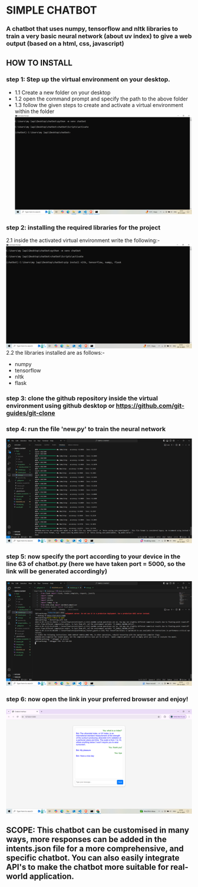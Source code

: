 # SIMPLE CHATBOT
 ### A chatbot that uses numpy, tensorflow and nltk libraries to train a very basic neural network (about uv index) to give a web output (based on a html, css, javascript)

## HOW TO INSTALL
### step 1: Step up the virtual environment on your desktop. 
- 1.1 Create a new folder on your desktop 
- 1.2 open the command prompt and specify the path to the above folder
- 1.3 follow the given steps to create and activate a virtual environment within the folder
![fig.1](virtual.png)
### step 2: installing the required libraries for the project
2.1 inside the activated virtual environment write the following:- 
![fig.2](pip.png)
2.2 the libraries installed are as follows:-
* numpy
* tensorflow
* nltk
* flask
### step 3: clone the github repository inside the virtual environment using github desktop or https://github.com/git-guides/git-clone
 ### step 4: run the file 'new.py' to train the neural network 
![fig.3 after training, the output: (with 200 epochs done; accuracy and loss also mentioned) ](image.png)
### step 5: now specify the port according to your device in the line 63 of chatbot.py (here we have taken port = 5000, so the link will be generated accordingly)
![fig.4 the terminal output of the chatbot with the link](image-1.png)
### step 6: now open the link in your preferred browser and enjoy!
![fig.4 sample output](image-2.png)

## SCOPE: This chatbot can be customised in many ways, more responses can be added in the intents.json file for a more comprehensive, and specific chatbot. You can also easily integrate API's to make the chatbot more suitable for real-world application. 

